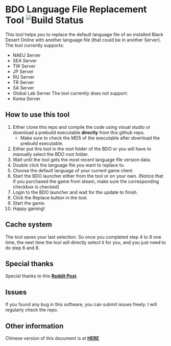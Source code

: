 # BDO Language File Replacement Tool ![Build Status](https://github.com/kroulis/BDOLanguageReplacementTool/actions/workflows/dotnet.yml/badge.svg)

This tool helps you to replace the default language file of an installed Black Desert Online with another language file (that could be in another Server). The tool currently supports:
- NAEU Server
- SEA Server
- TW Server
- JP Server
- RU Server
- TR Server
- SA Server
- Global Lab Server
The tool currently does not support:
- Korea Server

## How to use this tool
1. Either clone this repo and compile the code using visual studio or download a prebuild executable **directly** from this github repo.
    - Make sure to check the MD5 of the executable after download the prebuild executable.
2. Either put this tool in the root folder of the BDO or you will have to manually select the BDO root folder.
3. Wait until the tool gets the most recent language file version data.
4. Double click the language file you want to replace to.
5. Choose the default language of your current game client.
6. Start the BDO launcher either from the tool or on your own. (Notice that if you purchased the game from steam, make sure the corresponding checkbox is checked)
7. Login to the BDO launcher and wait for the update to finish.
8. Click the Replace button in the tool.
9. Start the game.
10. Happy gaming!

## Cache system

The tool saves your last selection. So once you completed step 4 to 8 one time, the next time the tool will directly select it for you, and you just need to do step 6 and 8.

## Special thanks

Special thanks to this **[Reddit Post](https://www.reddit.com/r/blackdesertonline/comments/p8vjss/guide_all_your_bdo_language_file_needs/)**.

## Issues
If you found any bug in this software, you can submit issues freely. I will regularly check the repo.

## Other information
Chinese version of this document is at **[HERE](doc/README_ZH_CN.md)**
